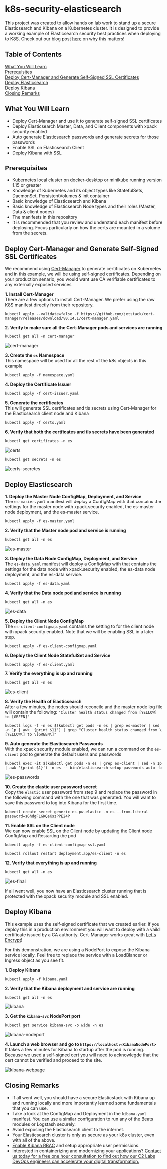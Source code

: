 # k8s-security-elasticsearch

This project was created to allow hands on lab work to stand up a secure Elasticsearch and Kibana on a Kubernetes cluster.  It is designed to provide a working example of Elasticsearch security best practices when deploying to K8S.  Check out our blog post [here](https://www.c2labs.com/news) on why this matters!

## Table of Contents

[What You Will Learn](#overview)<br>
[Prerequisites](#prereqs)<br>
[Deploy Cert-Manager and Generate Self-Signed SSL Certificates](#cert-manager)<br>
[Deploy Elasticsearch](#deploy-es)<br>
[Deploy Kibana](#deploy-kibana)<br>
[Closing Remarks](#closing-remarks)<br>

<a name="overview"/>

## What You Will Learn
- Deploy Cert-Manager and use it to generate self-signed SSL certificates
- Deploy Elasticsearch Master, Data, and Client components with xpack security enabled
- Auto generate Elasticsearch passwords and generate secrets for those passwords
- Enable SSL on Elasticsearch Client
- Deploy Kibana with SSL

<a name="prereqs"/>

## Prerequisites
- Kubernetes local cluster on docker-desktop or minikube running version 1.15 or greater
- Knowledge of Kubernetes and its object types like StatefulSets, DaemonSet, PersistentVolumes & init container
- Basic knowledge of Elasticsearch and Kibana
- Basic knowledge of Elasticsearch Node types and their roles (Master, Data & client nodes)
- The manifests in this repository
- It is recommended that you review and understand each manifest before deploying. Focus particularly on how the certs are mounted in a volume from the secrets.   

<a name="cert-manager"/>

## Deploy Cert-Manager and Generate Self-Signed SSL Certificates
We recommend using [Cert-Manager](https://cert-manager.io/docs/) to generate certificates on Kubernetes and in this example, we will be using self-signed certificates. Depending on your production senario, you would want use CA verifiable certificates to any externally exposed services 

**1. Install Cert-Manager**<br>
There are a few options to install Cert-Manager. We prefer using the raw K8S manifest directly from their repository. 

```
kubectl apply --validate=false -f https://github.com/jetstack/cert-manager/releases/download/v0.14.1/cert-manager.yaml
```

**2. Verify to make sure all the Cert-Manager pods and services are running**

```
kubectl get all -n cert-manager
```

![cert-manager](./screenshots/cert-manager.png)

**3. Create the `es` Namespace**<br>
This namespace will be used for all the rest of the k8s objects in this example

```
kubectl apply -f namespace.yaml
```

**4. Deploy the Certificate Issuer**

```
kubectl apply -f cert-issuer.yaml
```

**5. Generate the certificates**<br>
This will generate SSL certificates and tls secrets using Cert-Manager for the Elasticsearch client node and Kibana

```
kubectl apply -f certs.yaml
```


**6. Verify that both the certficates and tls secrets have been generated**

```
kubectl get certificates -n es
```

![certs](./screenshots/certs.png)

```
kubectl get secrets -n es
```

![certs-secretes](./screenshots/certs-secrets.png)

<a name="deploy-es"/>

## Deploy Elasticsearch

**1. Deploy the Master Node ConfigMap, Deployment, and Service**<br>
The `es-master.yaml` manifest will deploy a ConfigMap with that contains the settings for the master node with xpack.security enabled, the es-master node deployment, and the es-master service.

```
kubectl apply -f es-master.yaml
```

**2. Verify that the Master node pod and service is running**

```
kubectl get all -n es
```

![es-master](./screenshots/es-master.png)

**3. Deploy the Data Node ConfigMap, Deployment, and Service**<br>
The `es-data.yaml` manifest will deploy a ConfigMap with that contains the settings for the data node with xpack.security enabled, the es-data node deployment, and the es-data service. 

```
kubectl apply -f es-data.yaml
```

**4. Verify that the Data node pod and service is running**<br>

```
kubectl get all -n es
```

![es-data](./screenshots/es-data.png)

**5. Deploy the Client Node ConfigMap**<br>
The `es-client-configmap.yaml` contains the setting to for the client node with xpack.security enabled.  Note that we will be enabling SSL in a later step. 

```
kubectl apply -f es-client-configmap.yaml
```

**6. Deploy the Client Node StatefulSet and Service**<br>
 
```
kubectl apply -f es-client.yaml
```

**7. Verify the everything is up and running**

```
kubectl get all -n es
```

![es-client](./screenshots/es-client.png)

**8. Verify the Health of Elasticsearch**<br>
After a few minutes, the nodes should reconcile and the master node log file will contain the following: `"Cluster health status changed from [YELLOW] to [GREEN]"`

```
kubectl logs -f -n es $(kubectl get pods -n es | grep es-master | sed -n 1p | awk '{print $1}') | grep "Cluster health status changed from \[YELLOW\] to \[GREEN\]"
```

**9. Auto generate the Elasticsearch Passwords**<br>
With the xpack security module enabled, we can run a command on the `es-client` pod to generate the default users and passwords

```
kubectl exec -it $(kubectl get pods -n es | grep es-client | sed -n 1p | awk '{print $1}') -n es -- bin/elasticsearch-setup-passwords auto -b
```

![es-passwords](./screenshots/es-passwords.png)

**10. Create the elastic user password secret**<br> 
Copy the `elastic` user password from step 9 and replace the password in the following command with the one that was generated.  You will want to save this password to log into Kibana for the first time. 

```
kubectl create secret generic es-pw-elastic -n es --from-literal password=sGhdgFLGKQeKszPPE24P
```

**11. Enable SSL on the Client node**<br>
We can now enable SSL on the Client node by updating the Client node ConfigMap and Restarting the pod

```
kubectl apply -f es-client-configmap-ssl.yaml
```

```
kubectl rollout restart deployment.app/es-client -n es
```

**12. Verify that everything is up and running**<br>

```
kubectl get all -n es
```

![es-final](./screenshots/es-final.png)

If all went well, you now have an Elasticsearch cluster running that is protected with the xpack security module and SSL enabled.

<a name="deploy-kibana"/>

## Deploy Kibana
This example uses the self-signed certificate that we created earlier.  If you deploy this in a production environment you will want to deploy with a vaild certificate issued by a CA authority.  Cert-Manager works great with [Let's Encrypt](https://letsencrypt.org/)!  

For this demonstration, we are using a NodePort to expose the Kibana service locally. Feel free to replace the service with a LoadBlancer or Ingress object as you see fit. 

**1. Deploy Kibana**

```
kubectl apply -f kibana.yaml
```

**2. Verify that the Kibana deployment and service are running**

```
kubectl get all -n es
```

![kibana](./screenshots/kibana.png)

**3. Get the `kibana-svc` NodePort port**

```
kubectl get service kibana-svc -o wide -n es
```

![kibana-nodeport](./screenshots/kibana-nodeport.png)

**4. Launch a web browser and go to `https://localhost:<KibanaNodePort>`**<br>
It takes a few minutes for Kibana to startup after the pod is running.  Because we used a self-signed cert you will need to acknowlegde that the cert cannot be verified and proceed to the site.  

![kibana-webpage](./screenshots/kibana-webpage.png)

<a name="closing-remarks"/>

## Closing Remarks
- If all went well, you should have a secure Elasticstack with Kibana up and running locally and more importantly learned some fundamentals that you can use. 
- Take a look at the ConfigMap and Deployment in the `kibana.yaml` manifest.  You can use a similar configuration to run any of the Beats modules or Logstash securely. 
- Avoid exposing the Elasticsearch client to the internet.
- Your Elasticsearch cluster is only as secure as your k8s cluster, even with all of the above.
- [Enable Kibana RBAC](https://www.elastic.co/guide/en/kibana/current/development-security-rbac.html) and setup appropriate user permissions.
- Interested in containerizing and modernizing your applications?  [Contact us today for a free one hour consultation to find out how our C2 Labs DevOps engineers can accelerate your digital transformation.](https://www.c2labs.com/contact-us)






